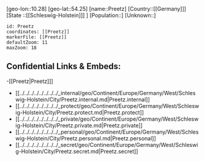 ﻿---
location: [54.25,10.28]
mapzoom: [7,12] 
mapmarker: city 
type: City
tags:
- geo/City


SpocWebEntityId: 33509
isDeleted: false
confidential: public

---
[geo-lon::10.28]
[geo-lat::54.25]
[name::Preetz]
[Country::[[Germany]]]
[State ::[[Schleswig-Holstein]]] ]
[Population::]
[Unknown::]


```leaflet
id: Preetz
coordinates: [[Preetz]]
markerFile: [[Preetz]]
defaultZoom: 11 
maxZoom: 18
```


## Confidential Links & Embeds: 
-[[Preetz|Preetz]]] 
- [[../../../../../../../../_internal/geo/Continent/Europe/Germany/West/Schleswig-Holstein/City/Preetz.internal.md|Preetz.internal]] 
- [[../../../../../../../../_protect/geo/Continent/Europe/Germany/West/Schleswig-Holstein/City/Preetz.protect.md|Preetz.protect]] 
- [[../../../../../../../../_private/geo/Continent/Europe/Germany/West/Schleswig-Holstein/City/Preetz.private.md|Preetz.private]] 
- [[../../../../../../../../_personal/geo/Continent/Europe/Germany/West/Schleswig-Holstein/City/Preetz.personal.md|Preetz.personal]] 
- [[../../../../../../../../_secret/geo/Continent/Europe/Germany/West/Schleswig-Holstein/City/Preetz.secret.md|Preetz.secret]] 
